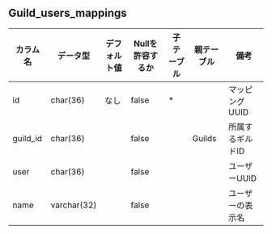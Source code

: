 ## Guild_users_mappings

| カラム名 | データ型 | デフォルト値 | Nullを許容するか | 子テーブル | 親テーブル | 備考 |
| ---------- | ------------ | ------- | -------- | -------- | ------- | ------------------- |
| id         | char(36)     |    なし     | false    | * | | マッピングUUID |
| guild_id | char(36) | | false | | Guilds | 所属するギルドID |
| user | char(36) | | false | | | ユーザーUUID |
| name | varchar(32) || false | | | ユーザーの表示名 |
